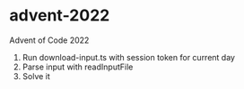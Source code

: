 # advent-2022

Advent of Code 2022

1. Run download-input.ts with session token for current day
2. Parse input with readInputFile
3. Solve it
